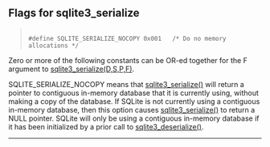 ## Flags for sqlite3\_serialize




> ```
> 
> #define SQLITE_SERIALIZE_NOCOPY 0x001   /* Do no memory allocations */
> 
> ```



Zero or more of the following constants can be OR\-ed together for
the F argument to [sqlite3\_serialize(D,S,P,F)](#sqlite3_serialize).


SQLITE\_SERIALIZE\_NOCOPY means that [sqlite3\_serialize()](#sqlite3_serialize) will return
a pointer to contiguous in\-memory database that it is currently using,
without making a copy of the database. If SQLite is not currently using
a contiguous in\-memory database, then this option causes
[sqlite3\_serialize()](#sqlite3_serialize) to return a NULL pointer. SQLite will only be
using a contiguous in\-memory database if it has been initialized by a
prior call to [sqlite3\_deserialize()](#sqlite3_deserialize).




---


